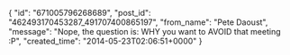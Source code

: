  {
   "id": "671005796268689",
   "post_id": "462493170453287_491707400865197",
   "from_name": "Pete Daoust",
   "message": "Nope, the question is: WHY you want to AVOID that meeting :P",
   "created_time": "2014-05-23T02:06:51+0000"
 }
